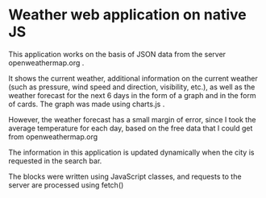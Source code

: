 # Weather web application on native JS
This application works on the basis of JSON data from the server openweathermap.org . 

It shows the current weather, additional information on the current weather (such as pressure, wind speed and direction, visibility, etc.), as well as the weather forecast for the next 6 days in the form of a graph and in the form of cards. The graph was made using charts.js .

However, the weather forecast has a small margin of error, since I took the average temperature for each day, based on the free data that I could get from openweathermap.org

The information in this application is updated dynamically when the city is requested in the search bar.

The blocks were written using JavaScript classes, and requests to the server are processed using fetch()
